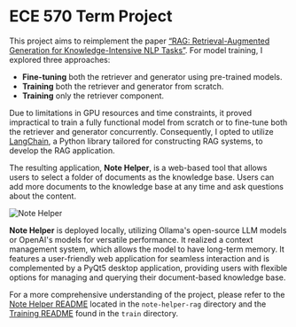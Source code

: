 # ECE 570 Term Project

This project aims to reimplement the paper [“RAG: Retrieval-Augmented Generation for Knowledge-Intensive NLP Tasks”](https://proceedings.neurips.cc/paper/2020/hash/6b493230205f780e1bc26945df7481e5-Abstract.html). For model training, I explored three approaches:

- **Fine-tuning** both the retriever and generator using pre-trained models.
- **Training** both the retriever and generator from scratch.
- **Training** only the retriever component.

Due to limitations in GPU resources and time constraints, it proved impractical to train a fully functional model from scratch or to fine-tune both the retriever and generator concurrently. Consequently, I opted to utilize [LangChain](https://www.langchain.com/), a Python library tailored for constructing RAG systems, to develop the RAG application.

The resulting application, **Note Helper**, is a web-based tool that allows users to select a folder of documents as the knowledge base. Users can add more documents to the knowledge base at any time and ask questions about the content.

![Note Helper](./Note_helper.png)

**Note Helper** is deployed locally, utilizing Ollama's open-source LLM models or OpenAI's models for versatile performance. It realized a context management system, which allows the model to have long-term memory. It features a user-friendly web application for seamless interaction and is complemented by a PyQt5 desktop application, providing users with flexible options for managing and querying their document-based knowledge base.

For a more comprehensive understanding of the project, please refer to the [Note Helper README](./note-helper-rag/README.md) located in the `note-helper-rag` directory and the [Training README](./train/README.md) found in the `train` directory.
